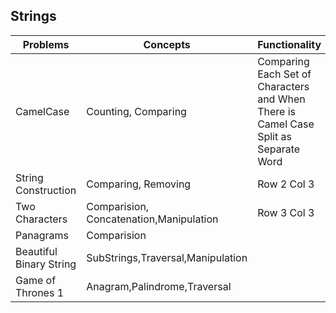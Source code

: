 ## Strings

| Problems          | Concepts            | Functionality |
|-------------------|---------------------|---------------|
| CamelCase         | Counting, Comparing  | Comparing Each Set of Characters and When There is Camel Case Split as Separate Word |
| String Construction | Comparing, Removing | Row 2 Col 3   |
| Two Characters       | Comparision, Concatenation,Manipulation | Row 3 Col 3   |
|Panagrams             | Comparision |
|Beautiful Binary String |SubStrings,Traversal,Manipulation|
|Game of Thrones 1       | Anagram,Palindrome,Traversal|                  |
